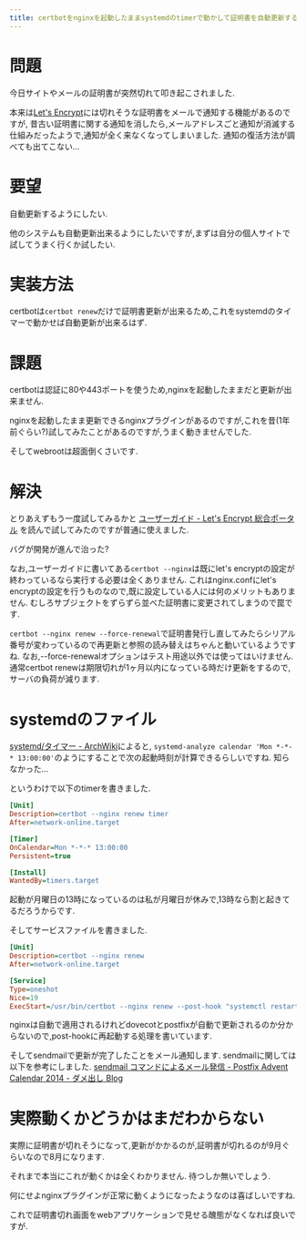 ```yaml
---
title: certbotをnginxを起動したままsystemdのtimerで動かして証明書を自動更新する仕組みが出来た気がします
---
```


# 問題

今日サイトやメールの証明書が突然切れて叩き起こされました.

本来は[Let's Encrypt](https://letsencrypt.org/)には切れそうな証明書をメールで通知する機能があるのですが,
昔古い証明書に関する通知を消したら,メールアドレスごと通知が消滅する仕組みだったようで,通知が全く来なくなってしまいました.
通知の復活方法が調べても出てこない…

# 要望

自動更新するようにしたい.

他のシステムも自動更新出来るようにしたいですが,まずは自分の個人サイトで試してうまく行くか試したい.

# 実装方法

certbotは`certbot renew`だけで証明書更新が出来るため,これをsystemdのタイマーで動かせば自動更新が出来るはず.

# 課題

certbotは認証に80や443ポートを使うため,nginxを起動したままだと更新が出来ません.

nginxを起動したまま更新できるnginxプラグインがあるのですが,これを昔(1年前ぐらい?)試してみたことがあるのですが,うまく動きませんでした.

そしてwebrootは超面倒くさいです.

# 解決

とりあえずもう一度試してみるかと
[ユーザーガイド - Let's Encrypt 総合ポータル](https://letsencrypt.jp/docs/using.html#nginx)
を読んで試してみたのですが普通に使えました.

バグが開発が進んで治った?

なお,ユーザーガイドに書いてある`certbot --nginx`は既にlet's encryptの設定が終わっているなら実行する必要は全くありません.
これはnginx.confにlet's encryptの設定を行うものなので,既に設定している人には何のメリットもありません.
むしろサブジェクトをずらずら並べた証明書に変更されてしまうので罠です.

`certbot --nginx renew --force-renewal`で証明書発行し直してみたらシリアル番号が変わっているので再更新と参照の読み替えはちゃんと動いているようですね.
なお,--force-renewalオプションはテスト用途以外では使ってはいけません.
通常certbot renewは期限切れが1ヶ月以内になっている時だけ更新をするので,サーバの負荷が減ります.

# systemdのファイル

[systemd/タイマー - ArchWiki](https://wiki.archlinux.jp/index.php/Systemd/%E3%82%BF%E3%82%A4%E3%83%9E%E3%83%BC)によると,
`systemd-analyze calendar 'Mon *-*-* 13:00:00'`のようにすることで次の起動時刻が計算できるらしいですね.
知らなかった…

というわけで以下のtimerを書きました.

~~~ini
[Unit]
Description=certbot --nginx renew timer
After=network-online.target

[Timer]
OnCalendar=Mon *-*-* 13:00:00
Persistent=true

[Install]
WantedBy=timers.target
~~~

起動が月曜日の13時になっているのは私が月曜日が休みで,13時なら割と起きてるだろうからです.

そしてサービスファイルを書きました.

~~~ini
[Unit]
Description=certbot --nginx renew
After=network-online.target

[Service]
Type=oneshot
Nice=19
ExecStart=/usr/bin/certbot --nginx renew --post-hook "systemctl restart dovecot.service postfix.service && echo 'Subject: complete certbot renew'|sendmail -f root@ncaq.net ncaq@ncaq.net"
~~~

nginxは自動で適用されるけれどdovecotとpostfixが自動で更新されるのか分からないので,post-hookに再起動する処理を書いています.

そしてsendmailで更新が完了したことをメール通知します.
sendmailに関しては以下を参考にしました.
[sendmail コマンドによるメール発信 - Postfix Advent Calendar 2014 - ダメ出し Blog](https://fumiyas.github.io/2014/12/13/sendmail.postfix-advent-calendar.html)

# 実際動くかどうかはまだわからない

実際に証明書が切れそうになって,更新がかかるのが,証明書が切れるのが9月ぐらいなので8月になります.

それまで本当にこれが動くかは全くわかりません.
待つしか無いでしょう.

何にせよnginxプラグインが正常に動くようになったようなのは喜ばしいですね.

これで証明書切れ画面をwebアプリケーションで見せる醜態がなくなれば良いですが.
